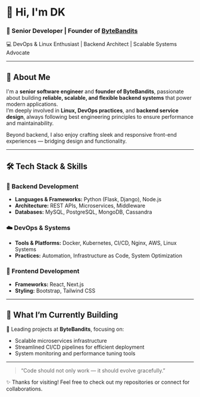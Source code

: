 # 👋 Hi, I'm DK  

### 🚀 Senior Developer | Founder of [ByteBandits](https://github.com/ByteBandits)  
💻 DevOps & Linux Enthusiast | Backend Architect | Scalable Systems Advocate  

---

## 🧠 About Me

I'm a **senior software engineer** and **founder of ByteBandits**, passionate about building **reliable, scalable, and flexible backend systems** that power modern applications.  
I’m deeply involved in **Linux, DevOps practices**, and **backend service design**, always following best engineering principles to ensure performance and maintainability.

Beyond backend, I also enjoy crafting sleek and responsive front-end experiences — bridging design and functionality.

---

## 🛠️ Tech Stack & Skills

### 🧩 Backend Development
- **Languages & Frameworks:** Python (Flask, Django), Node.js  
- **Architecture:** REST APIs, Microservices, Middleware  
- **Databases:** MySQL, PostgreSQL, MongoDB, Cassandra  

### ☁️ DevOps & Systems
- **Tools & Platforms:** Docker, Kubernetes, CI/CD, Nginx, AWS, Linux Systems  
- **Practices:** Automation, Infrastructure as Code, System Optimization  

### 🎨 Frontend Development
- **Frameworks:** React, Next.js  
- **Styling:** Bootstrap, Tailwind CSS  

---

## 🧱 What I’m Currently Building
🚧 Leading projects at **ByteBandits**, focusing on:
- Scalable microservices infrastructure  
- Streamlined CI/CD pipelines for efficient deployment  
- System monitoring and performance tuning tools  

---

> “Code should not only work — it should evolve gracefully.”

✨ Thanks for visiting! Feel free to check out my repositories or connect for collaborations.
